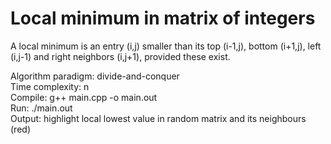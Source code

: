 # Local minimum in matrix of integers

A local minimum is an entry (i,j) smaller than its top (i-1,j), bottom (i+1,j), left (i,j-1) and right neighbors (i,j+1), provided these exist.

Algorithm paradigm: divide-and-conquer  
Time complexity: n  
Compile: g++ main.cpp -o main.out  
Run: ./main.out  
Output: highlight local lowest value in random matrix and its neighbours (red)
